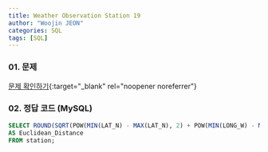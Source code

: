 ```yaml
---
title: Weather Observation Station 19
author: "Woojin JEON"
categories: SQL
tags: [SQL]
---
```


### 01. 문제

[문제 확인하기](https://www.hackerrank.com/challenges/weather-observation-station-19/problem?isFullScreen=true&h_r=next-challenge&h_v=zen){:target="_blank" rel="noopener noreferrer"}

### 02. 정답 코드 (MySQL)

```sql
SELECT ROUND(SQRT(POW(MIN(LAT_N) - MAX(LAT_N), 2) + POW(MIN(LONG_W) - MAX(LONG_W), 2)), 4)
AS Euclidean_Distance
FROM station;
```
